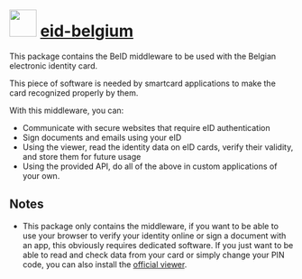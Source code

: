 ﻿# <img src="https://github.com/wget/chocolatey-package-eid-belgium/raw/afba49f1a20f138506b6958ee36ea7cc21b4c268/icon.png" width="48" height="48"/> [eid-belgium](https://chocolatey.org/packages/eid-belgium)

This package contains the BeID middleware to be used with the Belgian electronic identity card.

This piece of software is needed by smartcard applications to make the card recognized properly by them.

With this middleware, you can:

* Communicate with secure websites that require eID authentication
* Sign documents and emails using your eID
* Using the viewer, read the identity data on eID cards, verify their validity, and store them for future usage
* Using the provided API, do all of the above in custom applications of your own.

## Notes

- This package only contains the middleware, if you want to be able to use your browser to verify your identity online or sign a document with an app, this obviously requires dedicated software. If you just want to be able to read and check data from your card or simply change your PIN code, you can also install the [official viewer](https://chocolatey.org/packages/eid-belgium-viewer).
